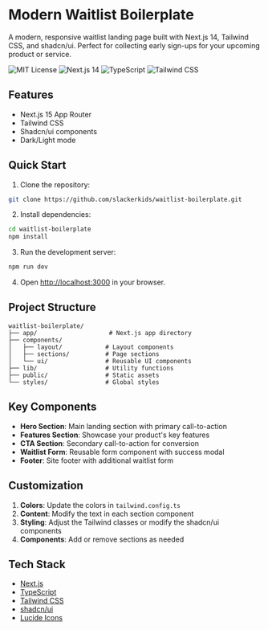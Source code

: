 # Modern Waitlist Boilerplate

A modern, responsive waitlist landing page built with Next.js 14, Tailwind CSS, and shadcn/ui. Perfect for collecting early sign-ups for your upcoming product or service.

![MIT License](https://img.shields.io/badge/License-MIT-green.svg)
![Next.js 14](https://img.shields.io/badge/Next.js-15-black)
![TypeScript](https://img.shields.io/badge/TypeScript-5-blue)
![Tailwind CSS](https://img.shields.io/badge/Tailwind-3-38bdf8)

## Features

- Next.js 15 App Router
- Tailwind CSS
- Shadcn/ui components
- Dark/Light mode

## Quick Start

1. Clone the repository:
```bash
git clone https://github.com/slackerkids/waitlist-boilerplate.git
```

2. Install dependencies:
```bash
cd waitlist-boilerplate
npm install
```

3. Run the development server:
```bash
npm run dev
```

4. Open [http://localhost:3000](http://localhost:3000) in your browser.

## Project Structure

```
waitlist-boilerplate/
├── app/                    # Next.js app directory
├── components/            
│   ├── layout/            # Layout components
│   ├── sections/          # Page sections
│   └── ui/                # Reusable UI components
├── lib/                   # Utility functions
├── public/                # Static assets
└── styles/                # Global styles
```

## Key Components

- **Hero Section**: Main landing section with primary call-to-action
- **Features Section**: Showcase your product's key features
- **CTA Section**: Secondary call-to-action for conversion
- **Waitlist Form**: Reusable form component with success modal
- **Footer**: Site footer with additional waitlist form

## Customization

1. **Colors**: Update the colors in `tailwind.config.ts`
2. **Content**: Modify the text in each section component
3. **Styling**: Adjust the Tailwind classes or modify the shadcn/ui components
4. **Components**: Add or remove sections as needed

## Tech Stack

- [Next.js](https://nextjs.org/)
- [TypeScript](https://www.typescriptlang.org/)
- [Tailwind CSS](https://tailwindcss.com/)
- [shadcn/ui](https://ui.shadcn.com/)
- [Lucide Icons](https://lucide.dev/)